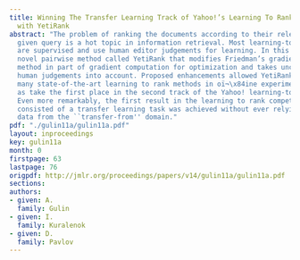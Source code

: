 ```yaml
---
title: Winning The Transfer Learning Track of Yahoo!’s Learning To Rank Challenge
  with YetiRank
abstract: "The problem of ranking the documents according to their relevance to a
  given query is a hot topic in information retrieval. Most learning-to-rank methods
  are supervised and use human editor judgements for learning. In this paper, we introduce
  novel pairwise method called YetiRank that modifies Friedman’s gradient boosting
  method in part of gradient computation for optimization and takes uncertainty in
  human judgements into account. Proposed enhancements allowed YetiRank to outperform
  many state-of-the-art learning to rank methods in oï¬\x84ine experiments as well
  as take the first place in the second track of the Yahoo! learning-to-rank contest.
  Even more remarkably, the first result in the learning to rank competition that
  consisted of a transfer learning task was achieved without ever relying on the bigger
  data from the ``transfer-from'' domain."
pdf: "./gulin11a/gulin11a.pdf"
layout: inproceedings
key: gulin11a
month: 0
firstpage: 63
lastpage: 76
origpdf: http://jmlr.org/proceedings/papers/v14/gulin11a/gulin11a.pdf
sections: 
authors:
- given: A.
  family: Gulin
- given: I.
  family: Kuralenok
- given: D.
  family: Pavlov
---
```

